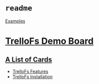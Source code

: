 # `readme`

[Examples](../README.md)

# [TrelloFs Demo Board](../TrelloFs_Demo_Board/README.md)

## [A List of Cards](../TrelloFs_Demo_Board/A_List_of_Cards/README.md)

- [TrelloFs Features](../TrelloFs_Demo_Board/A_List_of_Cards/TrelloFs_Features.md)
- [TrelloFs Installation](../TrelloFs_Demo_Board/A_List_of_Cards/TrelloFs_Installation.md)